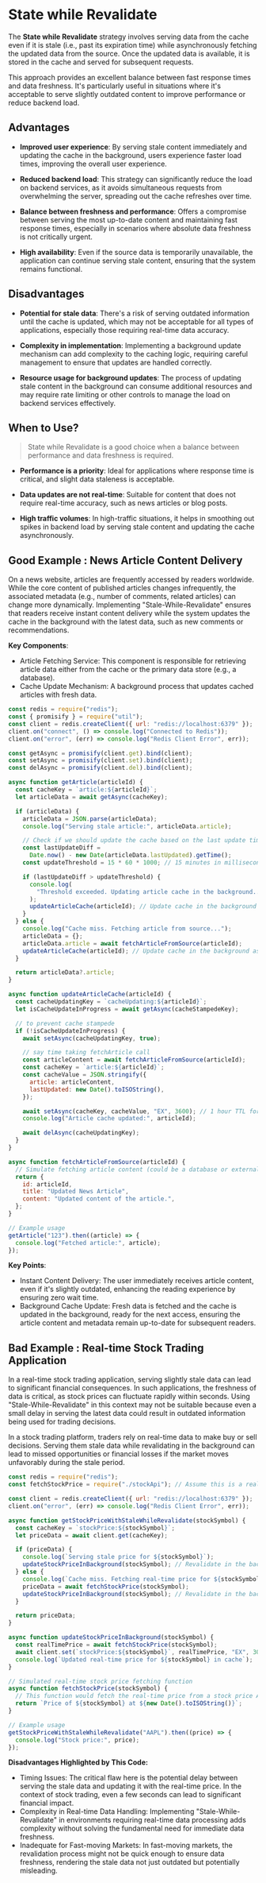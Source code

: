 # State while Revalidate

The **State while Revalidate** strategy involves serving data from the cache even if it is stale (i.e., past its expiration time) while asynchronously fetching the updated data from the source. Once the updated data is available, it is stored in the cache and served for subsequent requests.

This approach provides an excellent balance between fast response times and data freshness. It's particularly useful in situations where it's acceptable to serve slightly outdated content to improve performance or reduce backend load.

## Advantages

- **Improved user experience**: By serving stale content immediately and updating the cache in the background, users experience faster load times, improving the overall user experience.

- **Reduced backend load**: This strategy can significantly reduce the load on backend services, as it avoids simultaneous requests from overwhelming the server, spreading out the cache refreshes over time.

- **Balance between freshness and performance**: Offers a compromise between serving the most up-to-date content and maintaining fast response times, especially in scenarios where absolute data freshness is not critically urgent.

- **High availability**: Even if the source data is temporarily unavailable, the application can continue serving stale content, ensuring that the system remains functional.

## Disadvantages

- **Potential for stale data**: There's a risk of serving outdated information until the cache is updated, which may not be acceptable for all types of applications, especially those requiring real-time data accuracy.

- **Complexity in implementation**: Implementing a background update mechanism can add complexity to the caching logic, requiring careful management to ensure that updates are handled correctly.

- **Resource usage for background updates**: The process of updating stale content in the background can consume additional resources and may require rate limiting or other controls to manage the load on backend services effectively.

## When to Use?

> State while Revalidate is a good choice when a balance between performance and data freshness is required.

- **Performance is a priority**: Ideal for applications where response time is critical, and slight data staleness is acceptable.

- **Data updates are not real-time**: Suitable for content that does not require real-time accuracy, such as news articles or blog posts.

- **High traffic volumes**: In high-traffic situations, it helps in smoothing out spikes in backend load by serving stale content and updating the cache asynchronously.

## Good Example : News Article Content Delivery

On a news website, articles are frequently accessed by readers worldwide. While the core content of published articles changes infrequently, the associated metadata (e.g., number of comments, related articles) can change more dynamically. Implementing "Stale-While-Revalidate" ensures that readers receive instant content delivery while the system updates the cache in the background with the latest data, such as new comments or recommendations.

**Key Components**:

- Article Fetching Service: This component is responsible for retrieving article data either from the cache or the primary data store (e.g., a database).
- Cache Update Mechanism: A background process that updates cached articles with fresh data.

```js
const redis = require("redis");
const { promisify } = require("util");
const client = redis.createClient({ url: "redis://localhost:6379" });
client.on("connect", () => console.log("Connected to Redis"));
client.on("error", (err) => console.log("Redis Client Error", err));

const getAsync = promisify(client.get).bind(client);
const setAsync = promisify(client.set).bind(client);
const delAsync = promisify(client.del).bind(client);

async function getArticle(articleId) {
  const cacheKey = `article:${articleId}`;
  let articleData = await getAsync(cacheKey);

  if (articleData) {
    articleData = JSON.parse(articleData);
    console.log("Serving stale article:", articleData.article);

    // Check if we should update the cache based on the last update timestamp
    const lastUpdateDiff =
      Date.now() - new Date(articleData.lastUpdated).getTime();
    const updateThreshold = 15 * 60 * 1000; // 15 minutes in milliseconds

    if (lastUpdateDiff > updateThreshold) {
      console.log(
        "Threshold exceeded. Updating article cache in the background..."
      );
      updateArticleCache(articleId); // Update cache in the background asynchronously
    }
  } else {
    console.log("Cache miss. Fetching article from source...");
    articleData = {};
    articleData.article = await fetchArticleFromSource(articleId);
    updateArticleCache(articleId); // Update cache in the background asynchronously
  }

  return articleData?.article;
}

async function updateArticleCache(articleId) {
  const cacheUpdatingKey = `cacheUpdating:${articleId}`;
  let isCacheUpdateInProgress = await getAsync(cacheStampedeKey);

  // to prevent cache stampede
  if (!isCacheUpdateInProgress) {
    await setAsync(cacheUpdatingKey, true);

    // say time taking fetchArticle call
    const articleContent = await fetchArticleFromSource(articleId);
    const cacheKey = `article:${articleId}`;
    const cacheValue = JSON.stringify({
      article: articleContent,
      lastUpdated: new Date().toISOString(),
    });

    await setAsync(cacheKey, cacheValue, "EX", 3600); // 1 hour TTL for example
    console.log("Article cache updated:", articleId);

    await delAsync(cacheUpdatingKey);
  }
}

async function fetchArticleFromSource(articleId) {
  // Simulate fetching article content (could be a database or external API call)
  return {
    id: articleId,
    title: "Updated News Article",
    content: "Updated content of the article.",
  };
}

// Example usage
getArticle("123").then((article) => {
  console.log("Fetched article:", article);
});
```

**Key Points**:

- Instant Content Delivery: The user immediately receives article content, even if it's slightly outdated, enhancing the reading experience by ensuring zero wait time.
- Background Cache Update: Fresh data is fetched and the cache is updated in the background, ready for the next access, ensuring the article content and metadata remain up-to-date for subsequent readers.

## Bad Example : Real-time Stock Trading Application

In a real-time stock trading application, serving slightly stale data can lead to significant financial consequences. In such applications, the freshness of data is critical, as stock prices can fluctuate rapidly within seconds. Using "Stale-While-Revalidate" in this context may not be suitable because even a small delay in serving the latest data could result in outdated information being used for trading decisions.

In a stock trading platform, traders rely on real-time data to make buy or sell decisions. Serving them stale data while revalidating in the background can lead to missed opportunities or financial losses if the market moves unfavorably during the stale period.

```js
const redis = require("redis");
const fetchStockPrice = require("./stockApi"); // Assume this is a real-time stock price fetching service

const client = redis.createClient({ url: "redis://localhost:6379" });
client.on("error", (err) => console.log("Redis Client Error", err));

async function getStockPriceWithStaleWhileRevalidate(stockSymbol) {
  const cacheKey = `stockPrice:${stockSymbol}`;
  let priceData = await client.get(cacheKey);

  if (priceData) {
    console.log(`Serving stale price for ${stockSymbol}`);
    updateStockPriceInBackground(stockSymbol); // Revalidate in the background
  } else {
    console.log(`Cache miss. Fetching real-time price for ${stockSymbol}`);
    priceData = await fetchStockPrice(stockSymbol);
    updateStockPriceInBackground(stockSymbol); // Revalidate in the background
  }

  return priceData;
}

async function updateStockPriceInBackground(stockSymbol) {
  const realTimePrice = await fetchStockPrice(stockSymbol);
  await client.set(`stockPrice:${stockSymbol}`, realTimePrice, "EX", 30);
  console.log(`Updated real-time price for ${stockSymbol} in cache`);
}

// Simulated real-time stock price fetching function
async function fetchStockPrice(stockSymbol) {
  // This function would fetch the real-time price from a stock price API
  return `Price of ${stockSymbol} at ${new Date().toISOString()}`;
}

// Example usage
getStockPriceWithStaleWhileRevalidate("AAPL").then((price) => {
  console.log("Stock price:", price);
});
```

**Disadvantages Highlighted by This Code:**

- Timing Issues: The critical flaw here is the potential delay between serving the stale data and updating it with the real-time price. In the context of stock trading, even a few seconds can lead to significant financial impact.
- Complexity in Real-time Data Handling: Implementing "Stale-While-Revalidate" in environments requiring real-time data processing adds complexity without solving the fundamental need for immediate data freshness.
- Inadequate for Fast-moving Markets: In fast-moving markets, the revalidation process might not be quick enough to ensure data freshness, rendering the stale data not just outdated but potentially misleading.
